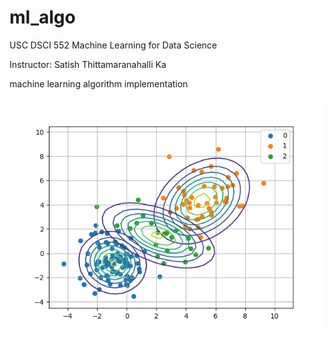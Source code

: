 # ml_algo
USC DSCI 552 Machine Learning for Data Science

Instructor: Satish Thittamaranahalli Ka

machine learning algorithm implementation 

![alt text](https://github.com/minhsueh/ml_algo/blob/master/GMM/GMM_2.png)

